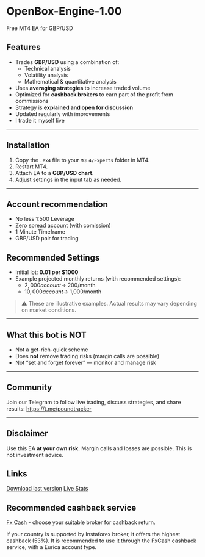 # OpenBox-Engine-1.00
Free MT4 EA for GBP/USD

## Features
- Trades **GBP/USD** using a combination of:
  - Technical analysis  
  - Volatility analysis  
  - Mathematical & quantitative analysis  
- Uses **averaging strategies** to increase traded volume  
- Optimized for **cashback brokers** to earn part of the profit from commissions  
- Strategy is **explained and open for discussion**  
- Updated regularly with improvements  
- I trade it myself live  

---

## Installation
1. Copy the `.ex4` file to your `MQL4/Experts` folder in MT4.  
2. Restart MT4.  
3. Attach EA to a **GBP/USD chart**.  
4. Adjust settings in the input tab as needed.  

---

## Account recommendation

- No less 1:500 Leverage
- Zero spread account (with comission)
- 1 Minute Timeframe
- GBP/USD pair for trading


## Recommended Settings
- Initial lot: **0.01 per $1000**  
- Example projected monthly returns (with recommended settings):  
  - $2,000 account → ~$200/month  
  - $10,000 account → ~$1,000/month  

> ⚠️ These are illustrative examples. Actual results may vary depending on market conditions.  

---

## What this bot is NOT
- Not a get-rich-quick scheme  
- Does **not** remove trading risks (margin calls are possible)  
- Not “set and forget forever” — monitor and manage risk  

---

## Community
Join our Telegram to follow live trading, discuss strategies, and share results:  https://t.me/poundtracker

---

## Disclaimer

Use this EA **at your own risk**. Margin calls and losses are possible. This is not investment advice.

## Links 

[Download last version](https://github.com/Sajy111/OpenBox-Engine-MT4-1.00/releases/download/v1.0/OpenBox_Engine_mt4_ea.ex4)
[Live Stats](https://www.forexfactory.com/dcatrader#acct.44)

## Recommended cashback service

[Fx Cash](https://fxcash.net/?id=X63320) - choose your suitable broker for cashback return. 

If your country is supported by Instaforex broker, it offers the highest cashback (53%). It is recommended to use it through the FxCash cashback service, with a Eurica account type.




